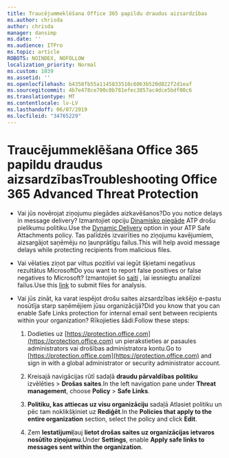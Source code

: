 ```yaml
---
title: Traucējummeklēšana Office 365 papildu draudus aizsardzības
ms.author: chrisda
author: chrisda
manager: dansimp
ms.date: ''
ms.audience: ITPro
ms.topic: article
ROBOTS: NOINDEX, NOFOLLOW
localization_priority: Normal
ms.custom: 1039
ms.assetid: ''
ms.openlocfilehash: b4358fb55a1145833510c6063b520d822f2d1eaf
ms.sourcegitcommit: 4b7e478ce700c0b781efec3857ac4dce5bdf00c6
ms.translationtype: MT
ms.contentlocale: lv-LV
ms.lasthandoff: 06/07/2019
ms.locfileid: "34765229"
---
```

# <a name="troubleshooting-office-365-advanced-threat-protection"></a><span data-ttu-id="e0468-102">Traucējummeklēšana Office 365 papildu draudus aizsardzības</span><span class="sxs-lookup"><span data-stu-id="e0468-102">Troubleshooting Office 365 Advanced Threat Protection</span></span>

- <span data-ttu-id="e0468-103">Vai jūs novērojat ziņojumu piegādes aizkavēšanos?</span><span class="sxs-lookup"><span data-stu-id="e0468-103">Do you notice delays in message delivery?</span></span> <span data-ttu-id="e0468-104">Izmantojiet opciju [Dinamisko piegāde](https://docs.microsoft.com/office365/securitycompliance/dynamic-delivery-and-previewing) ATP drošu pielikumu politiku.</span><span class="sxs-lookup"><span data-stu-id="e0468-104">Use the [Dynamic Delivery](https://docs.microsoft.com/office365/securitycompliance/dynamic-delivery-and-previewing) option in your ATP Safe Attachments policy.</span></span> <span data-ttu-id="e0468-105">Tas palīdzēs izvairīties no ziņojumu kavējumiem, aizsargājot saņēmēju no ļaunprātīgu failus.</span><span class="sxs-lookup"><span data-stu-id="e0468-105">This will help avoid message delays while protecting recipients from malicious files.</span></span>

- <span data-ttu-id="e0468-106">Vai vēlaties ziņot par viltus pozitīvi vai iegūt šķietami negatīvus rezultātus Microsoft</span><span class="sxs-lookup"><span data-stu-id="e0468-106">Do you want to report false positives or false negatives to Microsoft?</span></span> <span data-ttu-id="e0468-107">Izmantojiet šo [saiti](https://www.microsoft.com/wdsi/filesubmission/) , lai iesniegtu analīzei failus.</span><span class="sxs-lookup"><span data-stu-id="e0468-107">Use this [link](https://www.microsoft.com/wdsi/filesubmission/) to submit files for analysis.</span></span>

- <span data-ttu-id="e0468-108">Vai jūs zināt, ka varat iespējot drošu saites aizsardzības iekšējo e-pastu nosūtīja starp saņēmējiem jūsu organizācijā?</span><span class="sxs-lookup"><span data-stu-id="e0468-108">Did you know that you can enable Safe Links protection for internal email sent between recipients within your organization?</span></span> <span data-ttu-id="e0468-109">Rīkojieties šādi:</span><span class="sxs-lookup"><span data-stu-id="e0468-109">Follow these steps:</span></span>

  1. <span data-ttu-id="e0468-110">Dodieties uz [https://protection.office.com](https://protection.office.com) un pierakstieties ar pasaules administrators vai drošības administratora kontu.</span><span class="sxs-lookup"><span data-stu-id="e0468-110">Go to [https://protection.office.com](https://protection.office.com) and sign in with a global administrator or security administrator account.</span></span>

  2. <span data-ttu-id="e0468-111">Kreisajā navigācijas rūtī sadaļā **draudu pārvaldības** **politiku** izvēlēties \> **Drošas saites**.</span><span class="sxs-lookup"><span data-stu-id="e0468-111">In the left navigation pane under **Threat management**, choose **Policy** \> **Safe Links**.</span></span>

  3. <span data-ttu-id="e0468-112">**Politiku, kas attiecas uz visu organizāciju** sadaļā Atlasiet politiku un pēc tam noklikšķiniet uz **Rediģēt**.</span><span class="sxs-lookup"><span data-stu-id="e0468-112">In the **Policies that apply to the entire organization** section, select the policy and click **Edit**.</span></span>

  4. <span data-ttu-id="e0468-113">Zem **Iestatījumi**ļauj **lietot drošas saites uz organizācijas ietvaros nosūtīto ziņojumu**.</span><span class="sxs-lookup"><span data-stu-id="e0468-113">Under **Settings**, enable **Apply safe links to messages sent within the organization**.</span></span>
